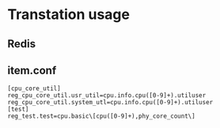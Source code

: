 # Transtation usage

## Redis



## item.conf

```
[cpu_core_util]
reg_cpu_core_util.usr_util=cpu.info.cpu([0-9]+).utiluser
reg_cpu_core_util.system_utl=cpu.info.cpu([0-9]+).utiluser
[test]
reg_test.test=cpu.basic\[cpu([0-9]+),phy_core_count\]
```

